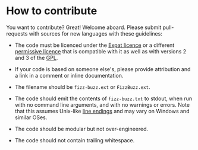 # How to contribute

You want to contribute? Great! Welcome aboard. Please submit pull-requests
with sources for new languages with these guidelines:

* The code must be licenced under the [Expat licence](https://en.wikipedia.org/wiki/MIT_License) or a different [permissive licence](https://en.wikipedia.org/wiki/Permissive_software_licence) that is compatible with it as well as with versions 2 and 3 of the [GPL](https://en.wikipedia.org/wiki/GNU_General_Public_License).

* If your code is based on someone else's, please provide attribution and a link in a comment or inline documentation.

* The filename should be `fizz-buzz.ext` or `FizzBuzz.ext`.

* The code should emit the contents of `fizz-buzz.txt` to stdout, when run with no command line arguments, and with no warnings or errors. Note that this assumes Unix-like [line endings](https://en.wikipedia.org/wiki/Newline) and may vary on Windows and similar OSes.

* The code should be modular but not over-engineered.

* The code should not contain trailing whitespace.
